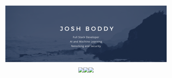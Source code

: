 [![Header](./banner.png "Header")](https://joshboddy.com/)

<div align="center">
<img src="https://img.shields.io/badge/OS-MacOS-informational?style=flat&logo=<LOGO_NAME>&logoColor=white&color=2bbc8a" /><img src="https://img.shields.io/badge/Language-JS and Python-informational?style=flat&logo=<LOGO_NAME>&logoColor=white&color=2bbc8a" /><img src="https://img.shields.io/badge/Sport-Volleyball-informational?style=flat&logo=<LOGO_NAME>&logoColor=white&color=2bbc8a" />
</div>


